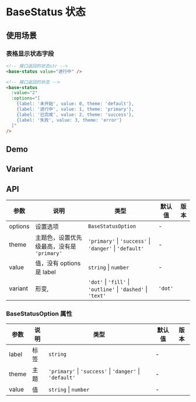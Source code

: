 # BaseStatus 状态

## 使用场景

### 表格显示状态字段

```html
<!-- 接口返回的状态str -->
<base-status value="进行中" />

<!-- 接口返回的状态 -->
<base-status
  :value="2"
  :options="[
    {label: '未开始', value: 0, theme: 'default'},
    {label: '进行中', value: 1, theme: 'primary'},
    {label: '已完成', value: 2, theme: 'success'},
    {label: '失败', value: 3, theme: 'error'}
  ]"
/>
```

## Demo

<preview path="./base-status-demo.vue" title="基本使用"></preview>

## Variant

<preview path="./base-status-variant.vue" title="variant"></preview>

## API

| 参数    | 说明                                       | 类型                                                         | 默认值  | 版本 |
| ------- | ------------------------------------------ | ------------------------------------------------------------ | ------- | ---- |
| options | 设置选项                                   | `BaseStatusOption`                                           | \-      |      |
| theme   | 主题色，设置优先级最高，没有是 `'primary'` | `'primary'` \| `'success'` \| `'danger'` \| `'default'`      | \-      |      |
| value   | 值，没有 options 是 label                  | `string` \| `number`                                         | \-      |      |
| variant | 形变,                                      | `'dot'` \| `'fill'` \| `'outline'` \| `'dashed'` \| `'text'` | `'dot'` |      |

### BaseStatusOption 属性

| 参数  | 说明 | 类型                                                    | 默认值 | 版本 |
| ----- | ---- | ------------------------------------------------------- | ------ | ---- |
| label | 标签 | `string`                                                | \-     |      |
| theme | 主题 | `'primary'` \| `'success'` \| `'danger'` \| `'default'` | \-     |      |
| value | 值   | `string` \| `number`                                    | \-     |      |
